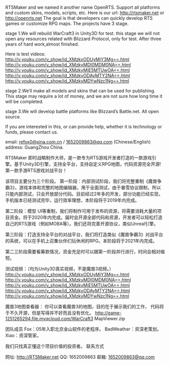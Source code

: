 RTSMaker and we named it another name OpenRTS.
Support all platforms and custom skins, models, scripts, etc.
Here is our url: http://rtsmaker.net or http://openrts.net
The goal is that developers can quickly develop RTS games or customize RPG maps.
The projects have 3 stage.

stage 1.We will rebuild WarCraft3 in Unity3D for test.
this stage we will not open any resources related with Blizzard Protocol, only for test.
After three years of hard work,almost finished.

Here is test videos:
http://v.youku.com/v_show/id_XMzkxODUyMjY3Mg==.html
http://v.youku.com/v_show/id_XMzkyMDI0MDM0NA==.html
http://v.youku.com/v_show/id_XMzkyMjE5MTUwOA==.html
http://v.youku.com/v_show/id_XMzkyODAyMTY2NA==.html
http://v.youku.com/v_show/id_XMzkyMDYwNzc1Ng==.html

 
stage 2.We’ll make all models and skins that can be used for publishing.
This stage may require a lot of money, and we are not sure how long time it will be completed.

stage 3.We will develop battle platforms like Blizzard’s Battle.net.
All open source.

If you are interested in this, or can provide help, whether it is technology or funds,
please contact us.

email: refox0@sina.com.cn / 1652009863@qq.com (Chinese/English)
address: GuangZhou China.




RTSMaker 即时战略制作大师，是一款专为RTS游戏开发者打造的一款游戏引擎。基于Unity3D引擎，支持全平台，支持自定义RPG地图，代码资源完全开源!第一款手游RTS游戏对战平台！


该项目主要分为三个阶段。
第一阶段：内部测试阶段，我们将完整重制《魔兽争霸3》，游戏本体和完整的地图编辑器，用于全面测试，由于暴雪协议限制，所以只能内部测试，只会开放部分代码。目前经过2年多的开发，部分功能已经实现，手机版本已经测试完毕，运行效率理想，本阶段将于2019年内完成。

第二阶段：模型 UI等重制，我们将制作可用于发布的资源，将需要消耗大量的项目资金。将于2020年内完成。届时会开源全部代码和资源，开发者可以轻松打造自己的RTS游戏（例如MOBA等）。我们还将完善开源协议，类似Unreal引擎。

第三阶段：打造支持全平台的对战平台，我们将打造类似《魔兽争霸3》对战平台的系统，可以在手机上召集伙伴们玩休闲的RPG。本阶段将于2021年内完成。

第二三阶段需要看筹款情况，资金充足时可以跟第一阶段并行进行，时间会相对缩短。


测试视频：（均为Unity3D真实视频，不是魔兽3视频。）
http://v.youku.com/v_show/id_XMzkxODUyMjY3Mg==.html
http://v.youku.com/v_show/id_XMzkyMDI0MDM0NA==.html
http://v.youku.com/v_show/id_XMzkyMjE5MTUwOA==.html
http://v.youku.com/v_show/id_XMzkyODAyMTY2NA==.html
http://v.youku.com/v_show/id_XMzkyMDYwNzc1Ng==.html


魔兽3地图查看器：
你可以查看魔兽3的地图，目的在于展示我们的工作，
代码将于不久开源，但是写得并不好而且没有优化。
http://game-1251265294.file.myqcloud.com/WarCraft3 MapViewer.zip


团队成员
Fox：05年入职北京金山软件的老程序。
BadWeather：资深老策划。
Xiao：资深管家。

我们只找真正懂这个项目价值的投资者。
联系方式

网址: http://RTSMaker.net
QQ: 1652009863
邮箱: 1652009863@qq.com
